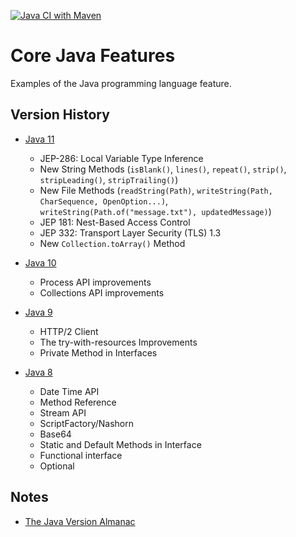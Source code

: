 [![Java CI with Maven](https://github.com/ibrahimatay/Java-Features/actions/workflows/maven.yml/badge.svg)](https://github.com/ibrahimatay/Java-Features/actions/workflows/maven.yml)

# Core Java Features
Examples of the Java programming language feature.

## Version History

* [Java 11](java-11/)
  * JEP-286: Local Variable Type Inference
  * New String Methods (`isBlank()`, `lines()`, `repeat()`, `strip()`, `stripLeading()`, `stripTrailing()`)
  * New File Methods (`readString(Path)`, `writeString(Path, CharSequence, OpenOption...)`, `writeString(Path.of("message.txt"), updatedMessage)`)
  * JEP 181: Nest-Based Access Control
  * JEP 332: Transport Layer Security (TLS) 1.3
  * New `Collection.toArray()` Method
  
* [Java 10](java-10/)
  * Process API improvements
  * Collections API improvements

* [Java 9](java-9/)
  * HTTP/2 Client
  * The try-with-resources Improvements
  * Private Method in Interfaces

* [Java 8](java-8/)
  * Date Time API
  * Method Reference
  * Stream API
  * ScriptFactory/Nashorn 
  * Base64
  * Static and Default Methods in Interface
  * Functional interface 
  * Optional 

## Notes
- [The Java Version Almanac](https://javaalmanac.io/)

